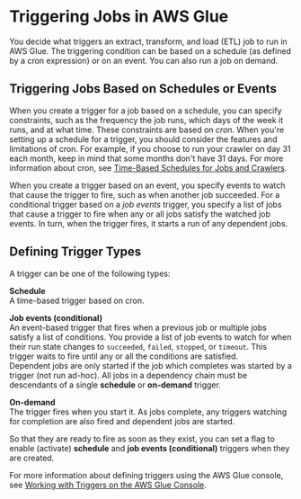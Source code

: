 # Triggering Jobs in AWS Glue<a name="trigger-job"></a>

You decide what triggers an extract, transform, and load \(ETL\) job to run in AWS Glue\. The triggering condition can be based on a schedule \(as defined by a cron expression\) or on an event\. You can also run a job on demand\.

## Triggering Jobs Based on Schedules or Events<a name="job-trigger"></a>

When you create a trigger for a job based on a schedule, you can specify constraints, such as the frequency the job runs, which days of the week it runs, and at what time\. These constraints are based on *cron*\. When you're setting up a schedule for a trigger, you should consider the features and limitations of cron\. For example, if you choose to run your crawler on day 31 each month, keep in mind that some months don't have 31 days\. For more information about cron, see [Time\-Based Schedules for Jobs and Crawlers](monitor-data-warehouse-schedule.md)\.  

When you create a trigger based on an event, you specify events to watch that cause the trigger to fire, such as when another job succeeded\. For a conditional trigger based on a *job events* trigger, you specify a list of jobs that cause a trigger to fire when any or all jobs satisfy the watched job events\. In turn, when the trigger fires, it starts a run of any dependent jobs\.

## Defining Trigger Types<a name="trigger-defining"></a>

A trigger can be one of the following types: 

**Schedule**  
A time\-based trigger based on cron\.

**Job events \(conditional\)**  
An event\-based trigger that fires when a previous job or multiple jobs satisfy a list of conditions\. You provide a list of job events to watch for when their run state changes to `succeeded`, `failed`, `stopped`, or `timeout`\. This trigger waits to fire until any or all the conditions are satisfied\.   
Dependent jobs are only started if the job which completes was started by a trigger \(not run ad\-hoc\)\.  All jobs in a dependency chain must be descendants of a single **schedule** or **on\-demand** trigger\. 

**On\-demand**  
The trigger fires when you start it\. As jobs complete, any triggers watching for completion are also fired and dependent jobs are started\.

So that they are ready to fire as soon as they exist, you can set a flag to enable \(activate\) **schedule** and **job events \(conditional\)** triggers when they are created\.

 For more information about defining triggers using the AWS Glue console, see [Working with Triggers on the AWS Glue Console](console-triggers.md)\. 
